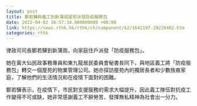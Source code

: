 ```yaml
---
layout: post
title: 鄭若驊與義工到新蒲崗屋苑派發防疫服務包
date: 2022-04-02 16:57:34.000000000 +08:00
link: https://news.rthk.hk/rthk/ch/component/k2/1642197-20220402.htm
categories: rthk
---
```


律政司司長鄭若驊到新蒲崗，向家庭住戶派發「防疫服務包」。

她在黃大仙民政事務專員和東九龍居民委員會秘書長同下，與地區義工將「防疫服務包」轉交一個屋苑的物業管理公司。她亦探訪屋苑內的獨居長者和少數族裔家庭，了解他們的生活情況和在疫情下面對的困難。

鄭若驊表示，在疫情下，市民對支援服務的需求大幅提升，因此義工隊伍對抗疫工作變得不可或缺，她非常感謝義工不辭勞苦，發揮無私精神為社會出一分力。
